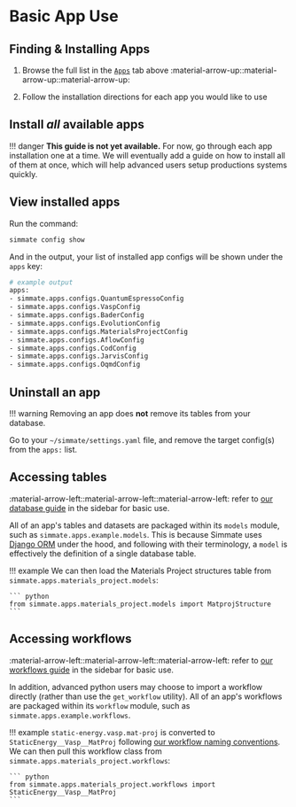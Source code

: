 # Basic App Use

## Finding & Installing Apps

1. Browse the full list in the [`Apps`](/apps/overview.md) tab above :material-arrow-up::material-arrow-up::material-arrow-up:

2. Follow the installation directions for each app you would like to use

## Install **_all_** available apps

!!! danger
    **This guide is not yet available.** For now, go through each app installation one at a time. We will eventually add a guide on how to install all of them at once, which will help advanced users setup productions systems quickly.

## View installed apps

Run the command:

``` bash
simmate config show
```

And in the output, your list of installed app configs will be shown under the `apps` key:

``` bash
# example output
apps:
- simmate.apps.configs.QuantumEspressoConfig
- simmate.apps.configs.VaspConfig
- simmate.apps.configs.BaderConfig
- simmate.apps.configs.EvolutionConfig
- simmate.apps.configs.MaterialsProjectConfig
- simmate.apps.configs.AflowConfig
- simmate.apps.configs.CodConfig
- simmate.apps.configs.JarvisConfig
- simmate.apps.configs.OqmdConfig
```

## Uninstall an app

!!! warning
    Removing an app does **not** remove its tables from your database.

Go to your `~/simmate/settings.yaml` file, and remove the target config(s) from the `apps:` list.


## Accessing tables

:material-arrow-left::material-arrow-left::material-arrow-left: refer to [our database guide](/full_guides/workflows/basic_use.md) in the sidebar for basic use.

All of an app's tables and datasets are packaged within its `models` module, such as `simmate.apps.example.models`. This is because Simmate uses [Django ORM](https://docs.djangoproject.com/en/5.1/topics/db/queries/) under the hood, and following with their terminology, a `model` is effectively the definition of a single database table.

!!! example
    We can then load the Materials Project structures table from `simmate.apps.materials_project.models`:

    ``` python
    from simmate.apps.materials_project.models import MatprojStructure
    ```

## Accessing workflows

:material-arrow-left::material-arrow-left::material-arrow-left: refer to [our workflows guide](/full_guides/workflows/basic_use.md) in the sidebar for basic use.

In addition, advanced python users may choose to import a workflow directly (rather than use the `get_workflow` utility). All of an app's workflows are packaged within its `workflow` module, such as `simmate.apps.example.workflows`.

!!! example
    `static-energy.vasp.mat-proj` is converted to `StaticEnergy__Vasp__MatProj` following [our workflow naming conventions](/full_guides/workflows/naming_conventions.md). We can then pull this workflow class from `simmate.apps.materials_project.workflows`:

    ``` python
    from simmate.apps.materials_project.workflows import StaticEnergy__Vasp__MatProj
    ```
